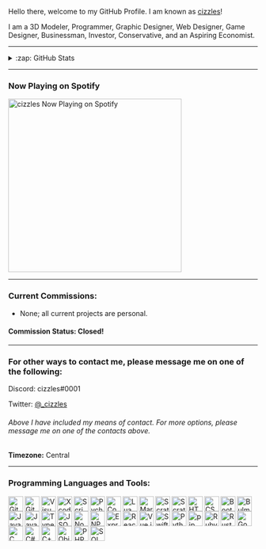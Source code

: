 Hello there, welcome to my GitHub Profile. I am known as [cizzles](https://github.com/cizzles)!

I am a 3D Modeler, Programmer, Graphic Designer, Web Designer, Game Designer, Businessman, Investor, Conservative, and an Aspiring Economist.

---

<details>
  <summary>:zap: GitHub Stats</summary>

  <img align="left" alt="cizzles GitHub Statistics" src="https://github-readme-stats.codestackr.vercel.app/api?username=cizzles&show_icons=true&hide_border=true" />

</details>

---

### Now Playing on Spotify

[<img src="https://now-playing-codestackr.vercel.app/api/spotify-playing" alt="cizzles Now Playing on Spotify" width="350" />](https://open.spotify.com/user/apaig6ltu8b8w8ybkg8xa4n66)

---

### Current Commissions:
* None; all current projects are personal.
#### Commission Status: Closed!

---

### For other ways to contact me, please message me on one of the following:

Discord: cizzles#0001

Twitter: [@_cizzles](https://twitter.com/_cizzles)

###### Above I have included my means of contact. For more options, please message me on one of the contacts above.

**Timezone:** Central

---

### Programming Languages and Tools:

<img align="left" alt="Git" width="30px" src="https://upload.wikimedia.org/wikipedia/commons/e/e0/Git-logo.svg" />

<img align="left" alt="GitHub" width="30px" src="https://upload.wikimedia.org/wikipedia/commons/9/95/Font_Awesome_5_brands_github.svg" />

<img align="left" alt="Visual Studio Code" width="30px" src="https://upload.wikimedia.org/wikipedia/commons/9/9a/Visual_Studio_Code_1.35_icon.svg" />

<img align="left" alt="Xcode" width="30px" src="https://upload.wikimedia.org/wikipedia/en/0/0c/Xcode_icon.png" />

<img align="left" alt="Scrimba" width="30px" src="https://pbs.twimg.com/profile_images/1253010606694764545/AbGuRWXf.jpg" />

<img align="left" alt="Pycharm" width="30px" src="https://www.qbssoftware.com/image/cache/catalog/qbs/jbpycharm-1000x1000.png" />

<img align="left" alt="Code.org" width="30px" src="https://upload.wikimedia.org/wikipedia/commons/f/f4/Code.org_logo.svg" />

<img align="left" alt="Lua" width="30px" src="https://www.lua.org/images/luaa.gif" />

<img align="left" alt="Markdown" width="30px" src="https://www.lua.org/images/luaa.gif" />

<img align="left" alt="Scratch" width="30px" src="https://www.lua.org/images/luaa.gif" />

<img align="left" alt="Scratch Jr" width="30px" src="https://www.lua.org/images/luaa.gif" />

<img align="left" alt="HTML" width="30px" src="https://www.lua.org/images/luaa.gif" />

<img align="left" alt="CSS" width="30px" src="https://www.lua.org/images/luaa.gif" />

<img align="left" alt="Bootstrap" width="30px" src="https://www.lua.org/images/luaa.gif" />

<img align="left" alt="Bulma.io" width="30px" src="https://www.lua.org/images/luaa.gif" />

<img align="left" alt="Java" width="30px" src="https://www.lua.org/images/luaa.gif" />

<img align="left" alt="JavaScript" width="30px" src="https://www.lua.org/images/luaa.gif" />

<img align="left" alt="TypeScript" width="30px" src="https://www.lua.org/images/luaa.gif" />

<img align="left" alt="JSON" width="30px" src="https://www.lua.org/images/luaa.gif" />

<img align="left" alt="Node.js" width="30px" src="https://www.lua.org/images/luaa.gif" />

<img align="left" alt="NPM.js" width="30px" src="https://www.lua.org/images/luaa.gif" />

<img align="left" alt="Express.js" width="30px" src="https://www.lua.org/images/luaa.gif" />

<img align="left" alt="React.js" width="30px" src="https://www.lua.org/images/luaa.gif" />

<img align="left" alt="Vue.js" width="30px" src="https://www.lua.org/images/luaa.gif" />

<img align="left" alt="Swift" width="30px" src="https://www.lua.org/images/luaa.gif" />

<img align="left" alt="Python" width="30px" src="https://www.lua.org/images/luaa.gif" />

<img align="left" alt="pip" width="30px" src="https://www.lua.org/images/luaa.gif" />

<img align="left" alt="Ruby" width="30px" src="https://www.lua.org/images/luaa.gif" />

<img align="left" alt="Rust" width="30px" src="https://www.lua.org/images/luaa.gif" />

<img align="left" alt="Go" width="30px" src="https://www.lua.org/images/luaa.gif" />

<img align="left" alt="C" width="30px" src="https://www.lua.org/images/luaa.gif" />

<img align="left" alt="C#" width="30px" src="https://www.lua.org/images/luaa.gif" />

<img align="left" alt="C++" width="30px" src="https://www.lua.org/images/luaa.gif" />

<img align="left" alt="Objective C" width="30px" src="https://www.lua.org/images/luaa.gif" />

<img align="left" alt="PHP" width="30px" src="https://www.lua.org/images/luaa.gif" />

<img align="left" alt="SQL" width="30px" src="https://www.lua.org/images/luaa.gif" />
